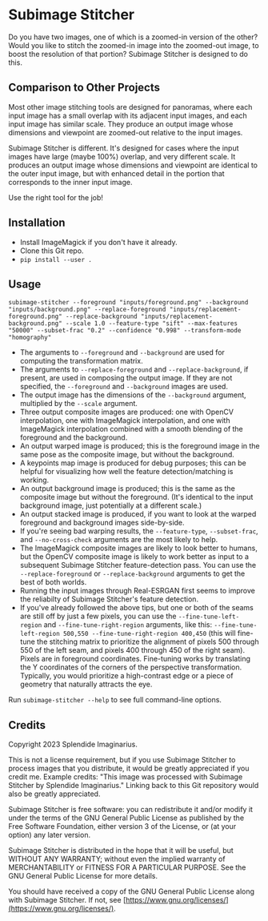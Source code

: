 # Subimage Stitcher

Do you have two images, one of which is a zoomed-in version of the other? Would you like to stitch the zoomed-in image into the zoomed-out image, to boost the resolution of that portion? Subimage Stitcher is designed to do this.

## Comparison to Other Projects

Most other image stitching tools are designed for panoramas, where each input image has a small overlap with its adjacent input images, and each input image has similar scale. They produce an output image whose dimensions and viewpoint are zoomed-out relative to the input images.

Subimage Stitcher is different. It's designed for cases where the input images have large (maybe 100%) overlap, and very different scale. It produces an output image whose dimensions and viewpoint are identical to the outer input image, but with enhanced detail in the portion that corresponds to the inner input image.

Use the right tool for the job!

## Installation

* Install ImageMagick if you don't have it already.
* Clone this Git repo.
* `pip install --user .`

## Usage

```
subimage-stitcher --foreground "inputs/foreground.png" --background "inputs/background.png" --replace-foreground "inputs/replacement-foreground.png" --replace-background "inputs/replacement-background.png" --scale 1.0 --feature-type "sift" --max-features "50000" --subset-frac "0.2" --confidence "0.998" --transform-mode "homography"
```

* The arguments to `--foreground` and `--background` are used for computing the transformation matrix.
* The arguments to `--replace-foreground` and `--replace-background`, if present, are used in composing the output image. If they are not specified, the `--foreground` and `--background` images are used.
* The output image has the dimensions of the `--background` argument, multiplied by the `--scale` argument.
* Three output composite images are produced: one with OpenCV interpolation, one with ImageMagick interpolation, and one with ImageMagick interpolation combined with a smooth blending of the foreground and the background.
* An output warped image is produced; this is the foreground image in the same pose as the composite image, but without the background.
* A keypoints map image is produced for debug purposes; this can be helpful for visualizing how well the feature detection/matching is working.
* An output background image is produced; this is the same as the composite image but without the foreground. (It's identical to the input background image, just potentially at a different scale.)
* An output stacked image is produced, if you want to look at the warped foreground and background images side-by-side.
* If you're seeing bad warping results, the `--feature-type`, `--subset-frac`, and `--no-cross-check` arguments are the most likely to help.
* The ImageMagick composite images are likely to look better to humans, but the OpenCV composite image is likely to work better as input to a subsequent Subimage Stitcher feature-detection pass. You can use the `--replace-foreground` or `--replace-background` arguments to get the best of both worlds.
* Running the input images through Real-ESRGAN first seems to improve the reliabilty of Subimage Stitcher's feature detection.
* If you've already followed the above tips, but one or both of the seams are still off by just a few pixels, you can use the `--fine-tune-left-region` and `--fine-tune-right-region` arguments, like this: `--fine-tune-left-region 500,550 --fine-tune-right-region 400,450` (this will fine-tune the stitching matrix to prioritize the alignment of pixels 500 through 550 of the left seam, and pixels 400 through 450 of the right seam). Pixels are in foreground coordinates. Fine-tuning works by translating the Y coordinates of the corners of the perspective transformation. Typically, you would prioritize a high-contrast edge or a piece of geometry that naturally attracts the eye.

Run `subimage-stitcher --help` to see full command-line options.

## Credits

Copyright 2023 Splendide Imaginarius.

This is not a license requirement, but if you use Subimage Stitcher to process images that you distribute, it would be greatly appreciated if you credit me. Example credits: "This image was processed with Subimage Stitcher by Splendide Imaginarius." Linking back to this Git repository would also be greatly appreciated.

Subimage Stitcher is free software: you can redistribute it and/or modify it under the terms of the GNU General Public License as published by the Free Software Foundation, either version 3 of the License, or (at your option) any later version.

Subimage Stitcher is distributed in the hope that it will be useful, but WITHOUT ANY WARRANTY; without even the implied warranty of MERCHANTABILITY or FITNESS FOR A PARTICULAR PURPOSE. See the GNU General Public License for more details.

You should have received a copy of the GNU General Public License along with Subimage Stitcher. If not, see [https://www.gnu.org/licenses/](https://www.gnu.org/licenses/).
